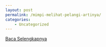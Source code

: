 ```yaml
---
layout: post
permalink: /mimpi-melihat-pelangi-artinya/
categories:
    - Uncategorized
---
```


[Baca Selengkapnya](/05)